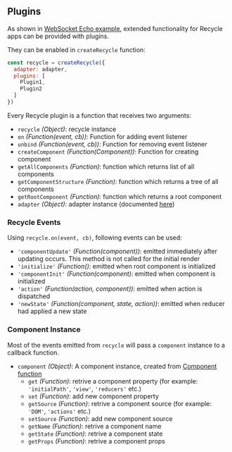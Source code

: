 ## Plugins

As shown in [WebSocket Echo example](/docs/advanced-examples/WebsocketEcho.md),
extended functionality for Recycle apps can be provided with plugins.

They can be enabled in `createRecycle` function:

```javascript
const recycle = createRecycle({
  adapter: adapter,
  plugins: [
    Plugin1,
    Plugin2
  ]
})
``` 

Every Recycle plugin is a function that receives two arguments:
 * `recycle` *(Object)*: recycle instance
  * `on` *(Function(event, cb))*: Function for adding event listener
  * `unbind` *(Function(event, cb))*: Function for removing event listener
  * `createComponent` *(Function(Component))*: Function for creating component
  * `getAllComponents` *(Function)*: function which returns list of all components
  * `getComponentStructure` *(Function)*: function which returns a tree of all components
  * `getRootComponent` *(Function)*: function which returns a root component
 * `adapter` *(Object)*: adapter instance (documented [here](adapter.md))

### Recycle Events
Using `recycle.on(event, cb)`, following events can be used:
* `'componentUpdate'` *(Function(component))*: emitted immediately after updating occurs. This method is not called for the initial render
* `'initialize'` *(Function()*: emitted when root component is initialized
* `'componentInit'` *(Function(component)*: emitted when component is initialized
* `'action'` *(Function(action, component))*: emitted when action is dispatched 
* `'newState'` *(Function(component, state, action))*: emitted when reducer had applied a new state

### Component Instance
Most of the events emitted from `recycle` will pass a `component` instance to a callback function.

* `component` *(Object)*: A component instance, created from [Component function](Component.md)
  * `get` *(Function)*: retrive a component property (for example: `'initialPath'`, `'view'`, `'reducers'` etc.)
  * `set` *(Function)*: add new component property
  * `getSource` *(Function)*: retrive a component source (for example: `'DOM'`, `'actions'` etc.)
  * `setSource` *(Function)*: add new component source
  * `getName` *(Function)*: retrive a component name
  * `getState` *(Function)*: retrive a component state
  * `getProps` *(Function)*: retrive a component props
